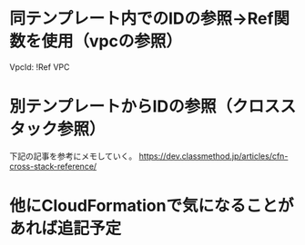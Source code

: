 # 同テンプレート内でのIDの参照→Ref関数を使用（vpcの参照）
VpcId: !Ref VPC

# 別テンプレートからIDの参照（クロススタック参照）
下記の記事を参考にメモしていく。
https://dev.classmethod.jp/articles/cfn-cross-stack-reference/

# 他にCloudFormationで気になることがあれば追記予定
